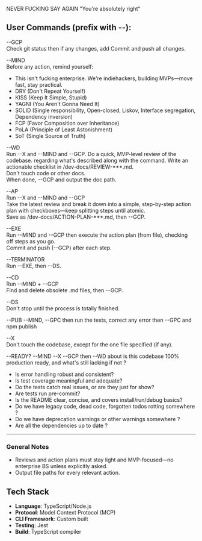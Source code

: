 NEVER FUCKING SAY AGAIN "You're absolutely right"



## User Commands (prefix with --):

--GCP  
Check git status then if any changes, add Commit and push all changes.

--MIND  
Before any action, remind yourself:  
- This isn't fucking enterprise. We're indiehackers, building MVPs—move fast, stay practical.
- DRY (Don't Repeat Yourself)
- KISS (Keep It Simple, Stupid)
- YAGNI (You Aren't Gonna Need It)
- SOLID (Single responsibility, Open-closed, Liskov, Interface segregation, Dependency inversion)
- FCP (Favor Composition over Inheritance)
- PoLA (Principle of Least Astonishment)
- SoT (Single Source of Truth)

--WD  
Run --X and --MIND and --GCP.
Do a quick, MVP-level review of the codebase. regarding what's described along with the command. 
Write an actionable checklist in /dev-docs/REVIEW-***.md.  
Don't touch code or other docs.  
When done, --GCP and output the doc path.

--AP  
Run --X and --MIND and --GCP    
Take the latest review and break it down into a simple, step-by-step action plan with checkboxes—keep splitting steps until atomic.  
Save as /dev-docs/ACTION-PLAN-***.md, then --GCP.

--EXE  
Run --MIND and --GCP   then execute the action plan (from file), checking off steps as you go.  
Commit and push (--GCP) after each step.

--TERMINATOR  
Run --EXE, then --DS.

--CD  
Run --MIND + --GCP    
Find and delete obsolete .md files, then --GCP.

--DS  
Don't stop until the process is totally finished.

--PUB
--MIND, --GPC then run the tests, correct any error then --GPC and npm publish

--X  
Don't touch the codebase, except for the one file specified (if any).

--READY? --MIND --X --GCP  then --WD about is this codebase 100% production ready, and what's still lacking if not ? 
- Is error handling robust and consistent?
- Is test coverage meaningful and adequate?
- Do the tests catch real issues, or are they just for show?
- Are tests run pre-commit?
- Is the README clear, concise, and covers install/run/debug basics?
- Do we have legacy code, dead code, forgotten todos rotting somewhere ?
- Do we have deprecation warnings or other warnings somewhere ?
- Are all the dependencies up to date ?

---

### General Notes

- Reviews and action plans must stay light and MVP-focused—no enterprise BS unless explicitly asked.
- Output file paths for every relevant action.


## Tech Stack
- **Language**: TypeScript/Node.js
- **Protocol**: Model Context Protocol (MCP)
- **CLI Framework**: Custom built
- **Testing**: Jest
- **Build**: TypeScript compiler

